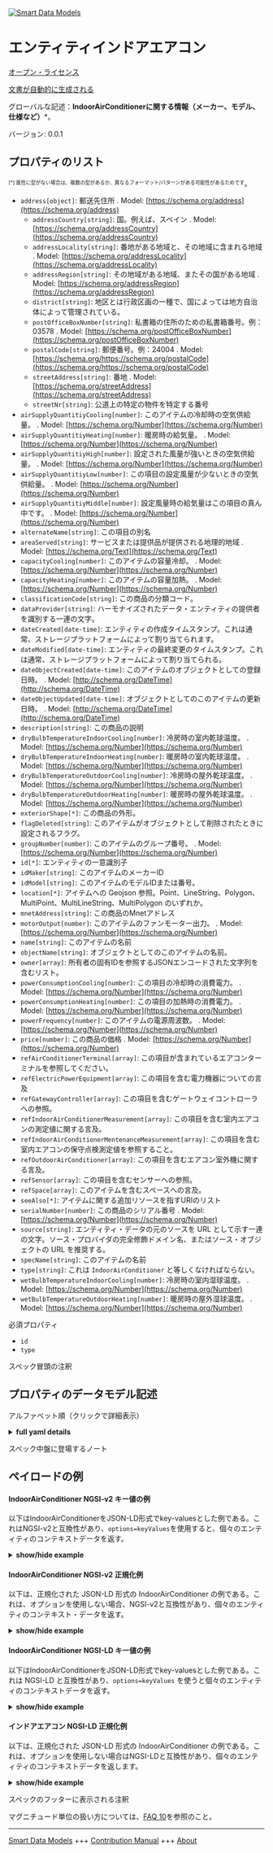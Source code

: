 <!-- 10-Header -->  
[![Smart Data Models](https://smartdatamodels.org/wp-content/uploads/2022/01/SmartDataModels_logo.png "Logo")](https://smartdatamodels.org)  
エンティティインドアエアコン  
==============<!-- /10-Header -->  
<!-- 15-License -->  
[オープン・ライセンス](https://github.com/smart-data-models//dataModel.ZEB/blob/master/IndoorAirConditioner/LICENSE.md)  
[文書が自動的に生成される](https://docs.google.com/presentation/d/e/2PACX-1vTs-Ng5dIAwkg91oTTUdt8ua7woBXhPnwavZ0FxgR8BsAI_Ek3C5q97Nd94HS8KhP-r_quD4H0fgyt3/pub?start=false&loop=false&delayms=3000#slide=id.gb715ace035_0_60)  
<!-- /15-License -->  
<!-- 20-Description -->  
グローバルな記述：**IndoorAirConditionerに関する情報（メーカー、モデル、仕様など）***。  
バージョン: 0.0.1  
<!-- /20-Description -->  
<!-- 30-PropertiesList -->  

## プロパティのリスト  

<sup><sub>[*] 属性に型がない場合は、複数の型があるか、異なるフォーマット/パターンがある可能性があるためです</sub></sup>。  
- `address[object]`: 郵送先住所  . Model: [https://schema.org/address](https://schema.org/address)	- `addressCountry[string]`: 国。例えば、スペイン  . Model: [https://schema.org/addressCountry](https://schema.org/addressCountry)  
	- `addressLocality[string]`: 番地がある地域と、その地域に含まれる地域  . Model: [https://schema.org/addressLocality](https://schema.org/addressLocality)  
	- `addressRegion[string]`: その地域がある地域、またその国がある地域  . Model: [https://schema.org/addressRegion](https://schema.org/addressRegion)  
	- `district[string]`: 地区とは行政区画の一種で、国によっては地方自治体によって管理されている。    
	- `postOfficeBoxNumber[string]`: 私書箱の住所のための私書箱番号。例：03578  . Model: [https://schema.org/postOfficeBoxNumber](https://schema.org/postOfficeBoxNumber)  
	- `postalCode[string]`: 郵便番号。例：24004  . Model: [https://schema.org/https://schema.org/postalCode](https://schema.org/https://schema.org/postalCode)  
	- `streetAddress[string]`: 番地  . Model: [https://schema.org/streetAddress](https://schema.org/streetAddress)  
	- `streetNr[string]`: 公道上の特定の物件を特定する番号    
- `airSupplyQuantitiyCooling[number]`: このアイテムの冷却時の空気供給量。  . Model: [https://schema.org/Number](https://schema.org/Number)- `airSupplyQuantitiyHeating[number]`: 暖房時の給気量。  . Model: [https://schema.org/Number](https://schema.org/Number)- `airSupplyQuantitiyHigh[number]`: 設定された風量が強いときの空気供給量。  . Model: [https://schema.org/Number](https://schema.org/Number)- `airSupplyQuantitiyLow[number]`: この項目の設定風量が少ないときの空気供給量。  . Model: [https://schema.org/Number](https://schema.org/Number)- `airSupplyQuantitiyMiddle[number]`: 設定風量時の給気量はこの項目の真ん中です。  . Model: [https://schema.org/Number](https://schema.org/Number)- `alternateName[string]`: この項目の別名  - `areaServed[string]`: サービスまたは提供品が提供される地理的地域  . Model: [https://schema.org/Text](https://schema.org/Text)- `capacityCooling[number]`: このアイテムの容量冷却。  . Model: [https://schema.org/Number](https://schema.org/Number)- `capacityHeating[number]`: このアイテムの容量加熱。  . Model: [https://schema.org/Number](https://schema.org/Number)- `classificationCode[string]`: この商品の分類コード。  - `dataProvider[string]`: ハーモナイズされたデータ・エンティティの提供者を識別する一連の文字。  - `dateCreated[date-time]`: エンティティの作成タイムスタンプ。これは通常、ストレージプラットフォームによって割り当てられます。  - `dateModified[date-time]`: エンティティの最終変更のタイムスタンプ。これは通常、ストレージプラットフォームによって割り当てられる。  - `dateObjectCreated[date-time]`: このアイテムのオブジェクトとしての登録日時。  . Model: [http://schema.org/DateTime](http://schema.org/DateTime)- `dateObjectUpdated[date-time]`: オブジェクトとしてのこのアイテムの更新日時。  . Model: [http://schema.org/DateTime](http://schema.org/DateTime)- `description[string]`: この商品の説明  - `dryBulbTemperatureIndoorCooling[number]`: 冷房時の室内乾球温度。  . Model: [https://schema.org/Number](https://schema.org/Number)- `dryBulbTemperatureIndoorHeating[number]`: 暖房時の室内乾球温度。  . Model: [https://schema.org/Number](https://schema.org/Number)- `dryBulbTemperatureOutdoorCooling[number]`: 冷房時の屋外乾球温度。  . Model: [https://schema.org/Number](https://schema.org/Number)- `dryBulbTemperatureOutdoorHeating[number]`: 暖房時の屋外乾球温度。  . Model: [https://schema.org/Number](https://schema.org/Number)- `exteriorShape[*]`: この商品の外形。  - `flagDeleted[string]`: このアイテムがオブジェクトとして削除されたときに設定されるフラグ。  - `groupNumber[number]`: このアイテムのグループ番号。  . Model: [https://schema.org/Number](https://schema.org/Number)- `id[*]`: エンティティの一意識別子  - `idMaker[string]`: このアイテムのメーカーID  - `idModel[string]`: このアイテムのモデルIDまたは番号。  - `location[*]`: アイテムへの Geojson 参照。Point、LineString、Polygon、MultiPoint、MultiLineString、MultiPolygon のいずれか。  - `mnetAddress[string]`: この商品のMnetアドレス  - `motorOutput[number]`: このアイテムのファンモーター出力。  . Model: [https://schema.org/Number](https://schema.org/Number)- `name[string]`: このアイテムの名前  - `objectName[string]`: オブジェクトとしてのこのアイテムの名前。  - `owner[array]`: 所有者の固有IDを参照するJSONエンコードされた文字列を含むリスト。  - `powerConsumptionCooling[number]`: この項目の冷却時の消費電力。  . Model: [https://schema.org/Number](https://schema.org/Number)- `powerConsumptionHeating[number]`: この項目の加熱時の消費電力。  . Model: [https://schema.org/Number](https://schema.org/Number)- `powerFrequency[number]`: このアイテムの電源周波数。  . Model: [https://schema.org/Number](https://schema.org/Number)- `price[number]`: この商品の価格  . Model: [https://schema.org/Number](https://schema.org/Number)- `refAirConditionerTerminal[array]`: この項目が含まれているエアコンターミナルを参照してください。  - `refElectricPowerEquipment[array]`: この項目を含む電力機器についての言及  - `refGatewayController[array]`: この項目を含むゲートウェイコントローラへの参照。  - `refIndoorAirConditionerMeasurement[array]`: この項目を含む室内エアコンの測定値に関する言及。  - `refIndoorAirConditionerMentenanceMeasurement[array]`: この項目を含む室内エアコンの保守点検測定値を参照すること。  - `refOutdoorAirConditioner[array]`: この項目を含むエアコン室外機に関する言及。  - `refSensor[array]`: この項目を含むセンサーへの参照。  - `refSpace[array]`: このアイテムを含むスペースへの言及。  - `seeAlso[*]`: アイテムに関する追加リソースを指すURIのリスト  - `serialNumber[number]`: この商品のシリアル番号  . Model: [https://schema.org/Number](https://schema.org/Number)- `source[string]`: エンティティ・データの元のソースを URL として示す一連の文字。ソース・プロバイダの完全修飾ドメイン名、またはソース・オブジェクトの URL を推奨する。  - `specName[string]`: このアイテムの名前  - `type[string]`: これは `IndoorAirConditioner` と等しくなければならない。  - `wetBulbTemperatureIndoorCooling[number]`: 冷房時の室内湿球温度。  . Model: [https://schema.org/Number](https://schema.org/Number)- `wetBulbTemperatureOutdoorHeating[number]`: 暖房時の屋外湿球温度。  . Model: [https://schema.org/Number](https://schema.org/Number)<!-- /30-PropertiesList -->  
<!-- 35-RequiredProperties -->  
必須プロパティ  
- `id`  - `type`  <!-- /35-RequiredProperties -->  
<!-- 40-NotesYaml -->  
スペック冒頭の注釈  
<!-- /40-NotesYaml -->  
<!-- 50-DataModelHeader -->  
## プロパティのデータモデル記述  
アルファベット順（クリックで詳細表示）  
<!-- /50-DataModelHeader -->  
<!-- 60-ModelYaml -->  
<details><summary><strong>full yaml details</strong></summary>    
```yaml  
IndoorAirConditioner:    
  description: Information on IndoorAirConditioner (maker, model, specification, etc.).    
  properties:    
    address:    
      description: The mailing address    
      properties:    
        addressCountry:    
          description: The country. For example, Spain    
          type: string    
          x-ngsi:    
            model: https://schema.org/addressCountry    
            type: Property    
        addressLocality:    
          description: The locality in which the street address is, and which is in the region    
          type: string    
          x-ngsi:    
            model: https://schema.org/addressLocality    
            type: Property    
        addressRegion:    
          description: The region in which the locality is, and which is in the country    
          type: string    
          x-ngsi:    
            model: https://schema.org/addressRegion    
            type: Property    
        district:    
          description: A district is a type of administrative division that, in some countries, is managed by the local government    
          type: string    
          x-ngsi:    
            type: Property    
        postOfficeBoxNumber:    
          description: The post office box number for PO box addresses. For example, 03578    
          type: string    
          x-ngsi:    
            model: https://schema.org/postOfficeBoxNumber    
            type: Property    
        postalCode:    
          description: The postal code. For example, 24004    
          type: string    
          x-ngsi:    
            model: https://schema.org/https://schema.org/postalCode    
            type: Property    
        streetAddress:    
          description: The street address    
          type: string    
          x-ngsi:    
            model: https://schema.org/streetAddress    
            type: Property    
        streetNr:    
          description: Number identifying a specific property on a public street    
          type: string    
          x-ngsi:    
            type: Property    
      type: object    
      x-ngsi:    
        model: https://schema.org/address    
        type: Property    
    airSupplyQuantitiyCooling:    
      description: Air supply quantitiy when cooling of this item.    
      minimum: 0    
      type: number    
      x-ngsi:    
        model: https://schema.org/Number    
        type: Property    
    airSupplyQuantitiyHeating:    
      description: Air supply quantitiy when heating of this item.    
      minimum: 0    
      type: number    
      x-ngsi:    
        model: https://schema.org/Number    
        type: Property    
    airSupplyQuantitiyHigh:    
      description: Air supply quantitiy when set amount of wind is high of this item.    
      minimum: 0    
      type: number    
      x-ngsi:    
        model: https://schema.org/Number    
        type: Property    
    airSupplyQuantitiyLow:    
      description: Air supply quantitiy when set amount of wind is low of this item.    
      minimum: 0    
      type: number    
      x-ngsi:    
        model: https://schema.org/Number    
        type: Property    
    airSupplyQuantitiyMiddle:    
      description: Air supply quantitiy when set amount of wind is middle of this item.    
      minimum: 0    
      type: number    
      x-ngsi:    
        model: https://schema.org/Number    
        type: Property    
    alternateName:    
      description: An alternative name for this item    
      type: string    
      x-ngsi:    
        type: Property    
    areaServed:    
      description: The geographic area where a service or offered item is provided    
      type: string    
      x-ngsi:    
        model: https://schema.org/Text    
        type: Property    
    capacityCooling:    
      description: Capacity cooling of this item.    
      minimum: 0    
      type: number    
      x-ngsi:    
        model: https://schema.org/Number    
        type: Property    
    capacityHeating:    
      description: Capacity heating of this item.    
      minimum: 0    
      type: number    
      x-ngsi:    
        model: https://schema.org/Number    
        type: Property    
    classificationCode:    
      description: Classification code of this item.    
      type: string    
      x-ngsi:    
        type: Property    
    dataProvider:    
      description: A sequence of characters identifying the provider of the harmonised data entity    
      type: string    
      x-ngsi:    
        type: Property    
    dateCreated:    
      description: Entity creation timestamp. This will usually be allocated by the storage platform    
      format: date-time    
      type: string    
      x-ngsi:    
        type: Property    
    dateModified:    
      description: Timestamp of the last modification of the entity. This will usually be allocated by the storage platform    
      format: date-time    
      type: string    
      x-ngsi:    
        type: Property    
    dateObjectCreated:    
      description: The registration date and time of this item as an object.    
      format: date-time    
      type: string    
      x-ngsi:    
        model: http://schema.org/DateTime    
        type: Property    
    dateObjectUpdated:    
      description: The update date and time of this item as an object.    
      format: date-time    
      type: string    
      x-ngsi:    
        model: http://schema.org/DateTime    
        type: Property    
    description:    
      description: A description of this item    
      type: string    
      x-ngsi:    
        type: Property    
    dryBulbTemperatureIndoorCooling:    
      description: Indoor dry bulb temperature when cooling.    
      minimum: 0    
      type: number    
      x-ngsi:    
        model: https://schema.org/Number    
        type: Property    
    dryBulbTemperatureIndoorHeating:    
      description: Indoor dry bulb temperature when heating.    
      minimum: 0    
      type: number    
      x-ngsi:    
        model: https://schema.org/Number    
        type: Property    
    dryBulbTemperatureOutdoorCooling:    
      description: Outdoor dry bulb temperature when cooling.    
      minimum: 0    
      type: number    
      x-ngsi:    
        model: https://schema.org/Number    
        type: Property    
    dryBulbTemperatureOutdoorHeating:    
      description: Outdoor dry bulb temperature when heating.    
      minimum: 0    
      type: number    
      x-ngsi:    
        model: https://schema.org/Number    
        type: Property    
    exteriorShape:    
      description: Exterior shape of this item.    
      oneOf:    
        - description: Geojson reference to the item. Point    
          properties:    
            bbox:    
              description: BBox of the  Point    
              items:    
                type: number    
              minItems: 4    
              type: array    
              x-ngsi:    
                type: Property    
            coordinates:    
              description: Coordinates of the Point    
              items:    
                type: number    
              minItems: 2    
              type: array    
              x-ngsi:    
                type: Property    
            type:    
              enum:    
                - Point    
              type: string    
          required:    
            - type    
            - coordinates    
          title: GeoJSON Point    
          type: object    
          x-ngsi:    
            type: GeoProperty    
        - description: Geojson reference to the item. LineString    
          properties:    
            bbox:    
              description: BBox coordinates of the LineString    
              items:    
                type: number    
              minItems: 4    
              type: array    
              x-ngsi:    
                type: Property    
            coordinates:    
              description: Coordinates of the LineString    
              items:    
                items:    
                  type: number    
                minItems: 2    
                type: array    
              minItems: 2    
              type: array    
              x-ngsi:    
                type: Property    
            type:    
              enum:    
                - LineString    
              type: string    
          required:    
            - type    
            - coordinates    
          title: GeoJSON LineString    
          type: object    
          x-ngsi:    
            type: GeoProperty    
        - description: Geojson reference to the item. Polygon    
          properties:    
            bbox:    
              description: BBox coordinates of the Polygon    
              items:    
                type: number    
              minItems: 4    
              type: array    
              x-ngsi:    
                type: Property    
            coordinates:    
              description: Coordinates of the Polygon    
              items:    
                items:    
                  items:    
                    type: number    
                  minItems: 2    
                  type: array    
                minItems: 4    
                type: array    
              type: array    
              x-ngsi:    
                type: Property    
            type:    
              enum:    
                - Polygon    
              type: string    
          required:    
            - type    
            - coordinates    
          title: GeoJSON Polygon    
          type: object    
          x-ngsi:    
            type: GeoProperty    
        - description: Geojson reference to the item. MultiPoint    
          properties:    
            bbox:    
              description: BBox coordinates of the LineString    
              items:    
                type: number    
              minItems: 4    
              type: array    
              x-ngsi:    
                type: Property    
            coordinates:    
              description: Coordinates of the MulitPoint    
              items:    
                items:    
                  type: number    
                minItems: 2    
                type: array    
              type: array    
              x-ngsi:    
                type: Property    
            type:    
              enum:    
                - MultiPoint    
              type: string    
          required:    
            - type    
            - coordinates    
          title: GeoJSON MultiPoint    
          type: object    
          x-ngsi:    
            type: GeoProperty    
        - description: Geojson reference to the item. MultiLineString    
          properties:    
            bbox:    
              description: BBox coordinates of the LineString    
              items:    
                type: number    
              minItems: 4    
              type: array    
              x-ngsi:    
                type: Property    
            coordinates:    
              description: Coordinates of the MultiLineString    
              items:    
                items:    
                  items:    
                    type: number    
                  minItems: 2    
                  type: array    
                minItems: 2    
                type: array    
              type: array    
              x-ngsi:    
                type: Property    
            type:    
              enum:    
                - MultiLineString    
              type: string    
          required:    
            - type    
            - coordinates    
          title: GeoJSON MultiLineString    
          type: object    
          x-ngsi:    
            type: GeoProperty    
        - description: Geojson reference to the item. MultiLineString    
          properties:    
            bbox:    
              items:    
                type: number    
              minItems: 4    
              type: array    
            coordinates:    
              description: Coordinates of the MultiPolygon    
              items:    
                items:    
                  items:    
                    items:    
                      type: number    
                    minItems: 2    
                    type: array    
                  minItems: 4    
                  type: array    
                type: array    
              type: array    
              x-ngsi:    
                type: Property    
            type:    
              enum:    
                - MultiPolygon    
              type: string    
          required:    
            - type    
            - coordinates    
          title: GeoJSON MultiPolygon    
          type: object    
          x-ngsi:    
            type: GeoProperty    
      x-ngsi:    
        type: GeoProperty    
    flagDeleted:    
      description: Flag set when this item is deleted as an object.    
      type: string    
      x-ngsi:    
        type: Property    
    groupNumber:    
      description: Group number of this item.    
      minimum: 0    
      type: number    
      x-ngsi:    
        model: https://schema.org/Number    
        type: Property    
    id:    
      anyOf:    
        - description: Identifier format of any NGSI entity    
          maxLength: 256    
          minLength: 1    
          pattern: ^[\w\-\.\{\}\$\+\*\[\]`|~^@!,:\\]+$    
          type: string    
          x-ngsi:    
            type: Property    
        - description: Identifier format of any NGSI entity    
          format: uri    
          type: string    
          x-ngsi:    
            type: Property    
      description: Unique identifier of the entity    
      x-ngsi:    
        type: Relationship    
    idMaker:    
      description: Makerid of this item.    
      type: string    
      x-ngsi:    
        type: Property    
    idModel:    
      description: Model id or number of this item.    
      type: string    
      x-ngsi:    
        type: Property    
    location:    
      description: Geojson reference to the item. It can be Point, LineString, Polygon, MultiPoint, MultiLineString or MultiPolygon    
      oneOf:    
        - description: Geojson reference to the item. Point    
          properties:    
            bbox:    
              description: BBox of the  Point    
              items:    
                type: number    
              minItems: 4    
              type: array    
              x-ngsi:    
                type: Property    
            coordinates:    
              description: Coordinates of the Point    
              items:    
                type: number    
              minItems: 2    
              type: array    
              x-ngsi:    
                type: Property    
            type:    
              enum:    
                - Point    
              type: string    
          required:    
            - type    
            - coordinates    
          title: GeoJSON Point    
          type: object    
          x-ngsi:    
            type: GeoProperty    
        - description: Geojson reference to the item. LineString    
          properties:    
            bbox:    
              description: BBox coordinates of the LineString    
              items:    
                type: number    
              minItems: 4    
              type: array    
              x-ngsi:    
                type: Property    
            coordinates:    
              description: Coordinates of the LineString    
              items:    
                items:    
                  type: number    
                minItems: 2    
                type: array    
              minItems: 2    
              type: array    
              x-ngsi:    
                type: Property    
            type:    
              enum:    
                - LineString    
              type: string    
          required:    
            - type    
            - coordinates    
          title: GeoJSON LineString    
          type: object    
          x-ngsi:    
            type: GeoProperty    
        - description: Geojson reference to the item. Polygon    
          properties:    
            bbox:    
              description: BBox coordinates of the Polygon    
              items:    
                type: number    
              minItems: 4    
              type: array    
              x-ngsi:    
                type: Property    
            coordinates:    
              description: Coordinates of the Polygon    
              items:    
                items:    
                  items:    
                    type: number    
                  minItems: 2    
                  type: array    
                minItems: 4    
                type: array    
              type: array    
              x-ngsi:    
                type: Property    
            type:    
              enum:    
                - Polygon    
              type: string    
          required:    
            - type    
            - coordinates    
          title: GeoJSON Polygon    
          type: object    
          x-ngsi:    
            type: GeoProperty    
        - description: Geojson reference to the item. MultiPoint    
          properties:    
            bbox:    
              description: BBox coordinates of the LineString    
              items:    
                type: number    
              minItems: 4    
              type: array    
              x-ngsi:    
                type: Property    
            coordinates:    
              description: Coordinates of the MulitPoint    
              items:    
                items:    
                  type: number    
                minItems: 2    
                type: array    
              type: array    
              x-ngsi:    
                type: Property    
            type:    
              enum:    
                - MultiPoint    
              type: string    
          required:    
            - type    
            - coordinates    
          title: GeoJSON MultiPoint    
          type: object    
          x-ngsi:    
            type: GeoProperty    
        - description: Geojson reference to the item. MultiLineString    
          properties:    
            bbox:    
              description: BBox coordinates of the LineString    
              items:    
                type: number    
              minItems: 4    
              type: array    
              x-ngsi:    
                type: Property    
            coordinates:    
              description: Coordinates of the MultiLineString    
              items:    
                items:    
                  items:    
                    type: number    
                  minItems: 2    
                  type: array    
                minItems: 2    
                type: array    
              type: array    
              x-ngsi:    
                type: Property    
            type:    
              enum:    
                - MultiLineString    
              type: string    
          required:    
            - type    
            - coordinates    
          title: GeoJSON MultiLineString    
          type: object    
          x-ngsi:    
            type: GeoProperty    
        - description: Geojson reference to the item. MultiLineString    
          properties:    
            bbox:    
              items:    
                type: number    
              minItems: 4    
              type: array    
            coordinates:    
              description: Coordinates of the MultiPolygon    
              items:    
                items:    
                  items:    
                    items:    
                      type: number    
                    minItems: 2    
                    type: array    
                  minItems: 4    
                  type: array    
                type: array    
              type: array    
              x-ngsi:    
                type: Property    
            type:    
              enum:    
                - MultiPolygon    
              type: string    
          required:    
            - type    
            - coordinates    
          title: GeoJSON MultiPolygon    
          type: object    
          x-ngsi:    
            type: GeoProperty    
      x-ngsi:    
        type: GeoProperty    
    mnetAddress:    
      description: Mnet address of this item.    
      type: string    
      x-ngsi:    
        type: Property    
    motorOutput:    
      description: Fan motor output of this item.    
      minimum: 0    
      type: number    
      x-ngsi:    
        model: https://schema.org/Number    
        type: Property    
    name:    
      description: The name of this item    
      type: string    
      x-ngsi:    
        type: Property    
    objectName:    
      description: Name of this item as an object.    
      type: string    
      x-ngsi:    
        type: Property    
    owner:    
      description: A List containing a JSON encoded sequence of characters referencing the unique Ids of the owner(s)    
      items:    
        anyOf:    
          - description: Identifier format of any NGSI entity    
            maxLength: 256    
            minLength: 1    
            pattern: ^[\w\-\.\{\}\$\+\*\[\]`|~^@!,:\\]+$    
            type: string    
            x-ngsi:    
              type: Property    
          - description: Identifier format of any NGSI entity    
            format: uri    
            type: string    
            x-ngsi:    
              type: Property    
        description: Unique identifier of the entity    
        x-ngsi:    
          type: Relationship    
      type: array    
      x-ngsi:    
        type: Property    
    powerConsumptionCooling:    
      description: Power consumption when cooling of this item.    
      minimum: 0    
      type: number    
      x-ngsi:    
        model: https://schema.org/Number    
        type: Property    
    powerConsumptionHeating:    
      description: Power consumption when heating of this item.    
      minimum: 0    
      type: number    
      x-ngsi:    
        model: https://schema.org/Number    
        type: Property    
    powerFrequency:    
      description: Power frequency of this item.    
      minimum: 0    
      type: number    
      x-ngsi:    
        model: https://schema.org/Number    
        type: Property    
    price:    
      description: Price of this item.    
      minimum: 0    
      type: number    
      x-ngsi:    
        model: https://schema.org/Number    
        type: Property    
    refAirConditionerTerminal:    
      description: Reference to the air conditioner terminal containing this item.    
      items:    
        description: Reference to the air conditioner terminal containing this item.    
        minItems: 1    
        type: string    
        uniqueItems: yes    
        x-ngsi:    
          type: Relationship    
      type: array    
      x-ngsi:    
        type: Relationship    
    refElectricPowerEquipment:    
      description: Reference to the electric power equipment containing this item.    
      items:    
        description: Reference to the electric power equipment containing this item.    
        minItems: 1    
        type: string    
        uniqueItems: yes    
        x-ngsi:    
          type: Relationship    
      type: array    
      x-ngsi:    
        type: Relationship    
    refGatewayController:    
      description: Reference to the gateway controller containing this item.    
      items:    
        description: Reference to the gateway controller containing this item.    
        minItems: 1    
        type: string    
        uniqueItems: yes    
        x-ngsi:    
          type: Relationship    
      type: array    
      x-ngsi:    
        type: Relationship    
    refIndoorAirConditionerMeasurement:    
      description: Reference to the indoor air conditioner measurement containing this item.    
      items:    
        description: Reference to the indoor air conditioner measurement containing this item.    
        minItems: 1    
        type: string    
        uniqueItems: yes    
        x-ngsi:    
          type: Relationship    
      type: array    
      x-ngsi:    
        type: Relationship    
    refIndoorAirConditionerMentenanceMeasurement:    
      description: Reference to the indoor air conditioner mentenance measurement containing this item.    
      items:    
        description: Reference to the indoor air conditioner mentenance measurement containing this item.    
        minItems: 1    
        type: string    
        uniqueItems: yes    
        x-ngsi:    
          type: Relationship    
      type: array    
      x-ngsi:    
        type: Relationship    
    refOutdoorAirConditioner:    
      description: Reference to the outdoor air conditioner containing this item.    
      items:    
        description: Reference to the outdoor air conditioner containing this item.    
        minItems: 1    
        type: string    
        uniqueItems: yes    
        x-ngsi:    
          type: Relationship    
      type: array    
      x-ngsi:    
        type: Relationship    
    refSensor:    
      description: Reference to the sensor containing this item.    
      items:    
        description: Reference to the sensor containing this item.    
        minItems: 1    
        type: string    
        uniqueItems: yes    
        x-ngsi:    
          type: Relationship    
      type: array    
      x-ngsi:    
        type: Relationship    
    refSpace:    
      description: Reference to the space containing this item.    
      items:    
        description: Reference to the space containing this item.    
        minItems: 1    
        type: string    
        uniqueItems: yes    
        x-ngsi:    
          type: Relationship    
      type: array    
      x-ngsi:    
        type: Relationship    
    seeAlso:    
      description: list of uri pointing to additional resources about the item    
      oneOf:    
        - items:    
            format: uri    
            type: string    
          minItems: 1    
          type: array    
        - format: uri    
          type: string    
      x-ngsi:    
        type: Property    
    serialNumber:    
      description: ' Serial number of this item.'    
      minimum: 0    
      type: number    
      x-ngsi:    
        model: https://schema.org/Number    
        type: Property    
    source:    
      description: A sequence of characters giving the original source of the entity data as a URL. Recommended to be the fully qualified domain name of the source provider, or the URL to the source object    
      type: string    
      x-ngsi:    
        type: Property    
    specName:    
      description: Name of this item.    
      type: string    
      x-ngsi:    
        type: Property    
    type:    
      description: It must be equal to `IndoorAirConditioner`.    
      enum:    
        - IndoorAirConditioner    
      type: string    
      x-ngsi:    
        type: Property    
    wetBulbTemperatureIndoorCooling:    
      description: Indoor wet bulb temperature when cooling.    
      minimum: 0    
      type: number    
      x-ngsi:    
        model: https://schema.org/Number    
        type: Property    
    wetBulbTemperatureOutdoorHeating:    
      description: Outdoor wet bulb temperature when heating.    
      minimum: 0    
      type: number    
      x-ngsi:    
        model: https://schema.org/Number    
        type: Property    
  required:    
    - id    
    - type    
  type: object    
  x-derived-from: ''    
  x-disclaimer: Redistribution and use in source and binary forms, with or without modification, are permitted  provided that the license conditions are met. Copyleft (c) 2025 Contributors to Smart Data Models Program    
  x-license-url: https://github.com/smart-data-models/dataModel.ZEB/blob/master/IndoorAirConditioner/LICENSE.md    
  x-model-schema: https://smart-data-models.github.io/dataModel.ZEB/IndoorAirConditioner/schema.json    
  x-model-tags: Smart Building    
  x-version: 0.0.1    
```  
</details>    
<!-- /60-ModelYaml -->  
<!-- 70-MiddleNotes -->  
スペック中盤に登場するノート  
<!-- /70-MiddleNotes -->  
<!-- 80-Examples -->  
## ペイロードの例  
#### IndoorAirConditioner NGSI-v2 キー値の例  
以下はIndoorAirConditionerをJSON-LD形式でkey-valuesとした例である。これはNGSI-v2と互換性があり、`options=keyValues`を使用すると、個々のエンティティのコンテキストデータを返す。  
<details><summary><strong>show/hide example</strong></summary>    
```json  
{  
  "id": "urn:ngsi-ld:IndoorAirConditioner:FAI0000000001",  
  "type": "IndoorAirConditioner",  
  "dateObjectCreated": "2020-07-20T17:17:00.621Z",  
  "dateObjectUpdated": "2020-07-20T17:17:00.621Z",  
  "flagDeleted": "false",  
  "idMaker": "108420",  
  "idModel": "PL-ZRP63EA7",  
  "objectName": "07052_PAC-CK4:PL-ZRP63EA6:677688",  
  "refGatewayController": [  
    "urn:ngsi-ld:GatewayController:FGA0000000001"  
  ],  
  "refIndoorAirConditionerMeasurement": [  
    "urn:ngsi-ld:IndoorAirConditionerMeasurement:FAI0000000001"  
  ],  
  "refOutdoorAirConditioner": [  
    "urn:ngsi-ld:OutdoorAirConditioner:FAO0000000001"  
  ]  
}  
```  
</details>  
#### IndoorAirConditioner NGSI-v2 正規化例  
以下は、正規化された JSON-LD 形式の IndoorAirConditioner の例である。これは、オプションを使用しない場合、NGSI-v2と互換性があり、個々のエンティティのコンテキスト・データを返す。  
<details><summary><strong>show/hide example</strong></summary>    
```json  
{  
  "id": "urn:ngsi-ld:IndoorAirConditioner:FAI0000000001",  
  "type": "IndoorAirConditioner",  
  "dateObjectCreated": {  
    "type": "DateTime",  
    "value": "2020-07-20T17:17:00.621Z"  
  },  
  "dateObjectUpdated": {  
    "type": "DateTime",  
    "value": "2020-07-20T17:17:00.621Z"  
  },  
  "flagDeleted": {  
    "type": "Text",  
    "value": "false"  
  },  
  "idMaker": {  
    "type": "Text",  
    "value": "108420"  
  },  
  "idModel": {  
    "type": "Text",  
    "value": "PL-ZRP63EA7"  
  },  
  "objectName": {  
    "type": "Text",  
    "value": "07052_PAC-CK4:PL-ZRP63EA6:677688"  
  },  
  "refGatewayController": {  
    "type": "URI",  
    "value": "urn:ngsi-ld:GatewayController:FGA0000000001"  
  },  
  "refIndoorAirConditionerMeasurement": {  
    "type": "URI",  
    "value": "urn:ngsi-ld:IndoorAirConditionerMeasurement:FAI0000000001"  
  },  
  "refOutdoorAirConditioner": {  
    "type": "URI",  
    "value": "urn:ngsi-ld:OutdoorAirConditioner:FAO0000000001"  
  }  
}  
```  
</details>  
#### IndoorAirConditioner NGSI-LD キー値の例  
以下はIndoorAirConditionerをJSON-LD形式でkey-valuesとした例である。これは NGSI-LD と互換性があり、`options=keyValues` を使うと個々のエンティティのコンテキストデータを返す。  
<details><summary><strong>show/hide example</strong></summary>    
```json  
{  
  "@context": [  
    "https://smart-data-models.github.io/dataModel.ZEB/context.jsonld"  
  ],  
  "id": "urn:ngsi-ld:IndoorAirConditioner:FAI0000000001",  
  "type": "IndoorAirConditioner",  
  "dateObjectCreated": "2020-07-20T17:17:00.621Z",  
  "dateObjectUpdated": "2020-07-20T17:17:00.621Z",  
  "flagDeleted": "false",  
  "idMaker": "108420",  
  "idModel": "PL-ZRP63EA7",  
  "objectName": "07052_PAC-CK4:PL-ZRP63EA6:677688",  
  "refGatewayController": [  
    "urn:ngsi-ld:GatewayController:FGA0000000001"  
  ],  
  "refIndoorAirConditionerMeasurement": [  
    "urn:ngsi-ld:IndoorAirConditionerMeasurement:FAI0000000001"  
  ],  
  "refOutdoorAirConditioner": [  
    "urn:ngsi-ld:OutdoorAirConditioner:FAO0000000001"  
  ]  
}  
```  
</details>  
#### インドアエアコン NGSI-LD 正規化例  
以下は、正規化された JSON-LD 形式の IndoorAirConditioner の例である。これは、オプションを使用しない場合はNGSI-LDと互換性があり、個々のエンティティのコンテキストデータを返します。  
<details><summary><strong>show/hide example</strong></summary>    
```json  
{  
  "id": "urn:ngsi-ld:IndoorAirConditioner:FAI0000000001",  
  "type": "IndoorAirConditioner",  
  "dateObjectCreated": {  
    "type": "Property",  
    "value": {  
      "@type": "string",  
      "@value": "2020-07-20T17:17:00.621Z"  
    }  
  },  
  "dateObjectUpdated": {  
    "type": "Property",  
    "value": {  
      "@type": "string",  
      "@value": "2020-07-20T17:17:00.621Z"  
    }  
  },  
  "flagDeleted": {  
    "type": "Property",  
    "value": "false"  
  },  
  "idMaker": {  
    "type": "Property",  
    "value": "108420"  
  },  
  "idModel": {  
    "type": "Property",  
    "value": "PL-ZRP63EA7"  
  },  
  "objectName": {  
    "type": "Property",  
    "value": "07052_PAC-CK4:PL-ZRP63EA6:677688"  
  },  
  "refGatewayController": {  
    "type": "Relationship",  
    "object": "urn:ngsi-ld:GatewayController:FGA0000000001"  
  },  
  "refIndoorAirConditionerMeasurement": {  
    "type": "Relationship",  
    "object": "urn:ngsi-ld:IndoorAirConditionerMeasurement:FAI0000000001"  
  },  
  "refOutdoorAirConditioner": {  
    "type": "Relationship",  
    "object": "urn:ngsi-ld:OutdoorAirConditioner:FAO0000000001"  
  },  
  "@context": [  
    "https://smart-data-models.github.io/dataModel.ZEB/context.jsonld"  
  ]  
}  
```  
</details><!-- /80-Examples -->  
<!-- 90-FooterNotes -->  
スペックのフッターに表示される注釈  
<!-- /90-FooterNotes -->  
<!-- 95-Units -->  
マグニチュード単位の扱い方については、[FAQ 10](https://smartdatamodels.org/index.php/faqs/)を参照のこと。  
<!-- /95-Units -->  
<!-- 97-LastFooter -->  
---  
[Smart Data Models](https://smartdatamodels.org) +++ [Contribution Manual](https://bit.ly/contribution_manual) +++ [About](https://bit.ly/Introduction_SDM)<!-- /97-LastFooter -->  
